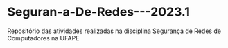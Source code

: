 # Seguran-a-De-Redes---2023.1
Repositório das atividades realizadas na disciplina Segurança de Redes de Computadores na UFAPE
